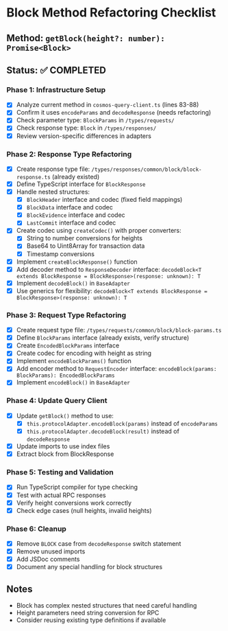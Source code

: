 # Block Method Refactoring Checklist

## Method: `getBlock(height?: number): Promise<Block>`

## Status: ✅ COMPLETED

### Phase 1: Infrastructure Setup
- [x] Analyze current method in `cosmos-query-client.ts` (lines 83-88)
- [x] Confirm it uses `encodeParams` and `decodeResponse` (needs refactoring)
- [x] Check parameter type: `BlockParams` in `/types/requests/`
- [x] Check response type: `Block` in `/types/responses/`
- [x] Review version-specific differences in adapters

### Phase 2: Response Type Refactoring
- [x] Create response type file: `/types/responses/common/block/block-response.ts` (already existed)
- [x] Define TypeScript interface for `BlockResponse`
- [x] Handle nested structures:
  - [x] `BlockHeader` interface and codec (fixed field mappings)
  - [x] `BlockData` interface and codec
  - [x] `BlockEvidence` interface and codec
  - [x] `LastCommit` interface and codec
- [x] Create codec using `createCodec()` with proper converters:
  - [x] String to number conversions for heights
  - [x] Base64 to Uint8Array for transaction data
  - [x] Timestamp conversions
- [x] Implement `createBlockResponse()` function
- [x] Add decoder method to `ResponseDecoder` interface: `decodeBlock<T extends BlockResponse = BlockResponse>(response: unknown): T`
- [x] Implement `decodeBlock()` in `BaseAdapter`
- [x] Use generics for flexibility: `decodeBlock<T extends BlockResponse = BlockResponse>(response: unknown): T`

### Phase 3: Request Type Refactoring
- [x] Create request type file: `/types/requests/common/block/block-params.ts`
- [x] Define `BlockParams` interface (already exists, verify structure)
- [x] Create `EncodedBlockParams` interface
- [x] Create codec for encoding with height as string
- [x] Implement `encodeBlockParams()` function
- [x] Add encoder method to `RequestEncoder` interface: `encodeBlock(params: BlockParams): EncodedBlockParams`
- [x] Implement `encodeBlock()` in `BaseAdapter`

### Phase 4: Update Query Client
- [x] Update `getBlock()` method to use:
  - [x] `this.protocolAdapter.encodeBlock(params)` instead of `encodeParams`
  - [x] `this.protocolAdapter.decodeBlock(result)` instead of `decodeResponse`
- [x] Update imports to use index files
- [x] Extract block from BlockResponse

### Phase 5: Testing and Validation
- [x] Run TypeScript compiler for type checking
- [x] Test with actual RPC responses
- [x] Verify height conversions work correctly
- [x] Check edge cases (null heights, invalid heights)

### Phase 6: Cleanup
- [x] Remove `BLOCK` case from `decodeResponse` switch statement
- [x] Remove unused imports
- [x] Add JSDoc comments
- [x] Document any special handling for block structures

## Notes
- Block has complex nested structures that need careful handling
- Height parameters need string conversion for RPC
- Consider reusing existing type definitions if available